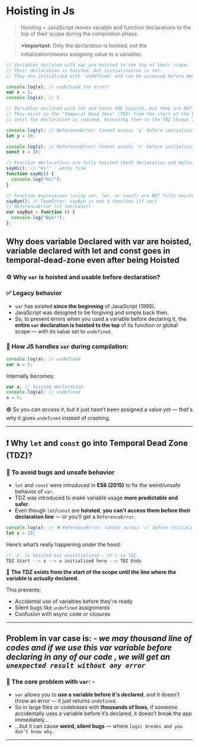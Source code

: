 # **Hoisting in Js**

> Hoisting = JavaScript moves variable and function declarations to the top of their scope during the compilation phase.

> **⭐Important:** Only the declaration is hoisted, not the initialization(means assigning value to a variable).

```js
// Variables declared with var are hoisted to the top of their scope.
// Their declaration is hoisted, but initialization is not.
// They are initialized with 'undefined' and can be accessed before declaration.

console.log(x); // undefined (no error)
var x = 5;
console.log(x); // 5

// Variables declared with let and const ARE hoisted, but they are NOT initialized.
// They exist in the "Temporal Dead Zone" (TDZ) from the start of the block
// until the declaration is reached. Accessing them in the TDZ throws a ReferenceError.

console.log(y); // ReferenceError: Cannot access 'y' before initialization
let y = 10;

console.log(z); // ReferenceError: Cannot access 'z' before initialization
const z = 20;

// Function declarations are fully hoisted (both declaration and definition)
sayHi(); // "Hi!" - works fine
function sayHi() {
  console.log("Hi!");
}

// Function expressions (using var, let, or const) are NOT fully hoisted
sayBye(); // TypeError: sayBye is not a function (if var)
// ReferenceError (if let/const)
var sayBye = function () {
  console.log("Bye!");
};
```

## **Why does variable Declared with var are hoisted, variable declared with let and const goes in temporal-dead-zone even after being Hoisted**

### ⚙️ Why `var` is hoisted and usable before declaration?

### ✅ Legacy behavior

- `var` has existed **since the beginning** of JavaScript (1995).
- JavaScript was designed to be forgiving and simple back then.
- So, to prevent errors when you used a variable before declaring it, the **entire `var` declaration is hoisted to the top** of its function or global scope — with its value set to `undefined`.

### 🧠 How JS handles `var` during compilation:

```js
console.log(a); // undefined
var a = 5;
```

Internally becomes:

```js
var a; // hoisted declaration
console.log(a); // undefined
a = 5;
```

🟢 So you _can access it_, but it just hasn’t been assigned a value yet — that's why it gives `undefined` instead of crashing.

---

## ❗ Why `let` and `const` go into Temporal Dead Zone (TDZ)?

### 🚫 To avoid bugs and unsafe behavior

- `let` and `const` were introduced in **ES6 (2015)** to fix the weird/unsafe behavior of `var`.
- TDZ was introduced to make variable usage **more predictable and safer**.
- Even though `let`/`const` are **hoisted**, **you can't access them before their declaration line** — or you'll get a `ReferenceError`.

```js
console.log(x); // ❌ ReferenceError: Cannot access 'x' before initialization
let x = 10;
```

Here’s what’s really happening under the hood:

```js
// `x` is hoisted but uninitialized — it's in TDZ
TDZ Start --> x --> x initialized here --> TDZ Ends
```

📌 **The TDZ exists from the start of the scope until the line where the variable is actually declared.**

This prevents:

- Accidental use of variables before they're ready
- Silent bugs like `undefined` assignments
- Confusion with async code or closures

---

## **Problem in var case is: -** _we may thousand line of codes and if we use this var variable before declaring in any of our code , we will get an `unexpected result without any error`_

### 🧠 The core problem with `var`: -

- `var` allows you to **use a variable before it's declared**, and it doesn't throw an error — it just returns `undefined`.
- So in large files or codebases with **thousands of lines**, if someone accidentally uses a variable before it’s declared, it doesn’t break the app immediately...
- ...but it can cause **weird, silent bugs** — where `logic breaks and you don’t know why.`

---

